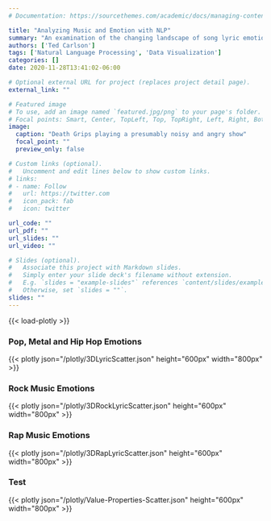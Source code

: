 ```yaml
---
# Documentation: https://sourcethemes.com/academic/docs/managing-content/

title: "Analyzing Music and Emotion with NLP"
summary: "An examination of the changing landscape of song lyric emotion, and how different artists and genres compare"
authors: ['Ted Carlson']
tags: ['Natural Language Processing', 'Data Visualization']
categories: []
date: 2020-11-28T13:41:02-06:00

# Optional external URL for project (replaces project detail page).
external_link: ""

# Featured image
# To use, add an image named `featured.jpg/png` to your page's folder.
# Focal points: Smart, Center, TopLeft, Top, TopRight, Left, Right, BottomLeft, Bottom, BottomRight.
image:
  caption: "Death Grips playing a presumably noisy and angry show"
  focal_point: ""
  preview_only: false

# Custom links (optional).
#   Uncomment and edit lines below to show custom links.
# links:
# - name: Follow
#   url: https://twitter.com
#   icon_pack: fab
#   icon: twitter

url_code: ""
url_pdf: ""
url_slides: ""
url_video: ""

# Slides (optional).
#   Associate this project with Markdown slides.
#   Simply enter your slide deck's filename without extension.
#   E.g. `slides = "example-slides"` references `content/slides/example-slides.md`.
#   Otherwise, set `slides = ""`.
slides: ""
---
```


{{< load-plotly >}}

### Pop, Metal and Hip Hop Emotions


{{< plotly json="/plotly/3DLyricScatter.json" height="600px" width="800px"  >}}

### Rock Music Emotions

{{< plotly json="/plotly/3DRockLyricScatter.json" height="600px" width="800px"  >}}

### Rap Music Emotions

{{< plotly json="/plotly/3DRapLyricScatter.json" height="600px" width="800px"  >}}

### Test

{{< plotly json="/plotly/Value-Properties-Scatter.json" height="600px" width="800px"  >}}

